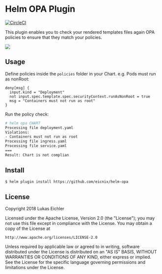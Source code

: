 # Helm OPA Plugin
[![CircleCI](https://circleci.com/gh/eicnix/helm-opa.svg?style=svg)](https://circleci.com/gh/eicnix/helm-opa)

This plugin enables you to check your rendered templates files again OPA policies to ensure that they match your policies.

<a href="https://asciinema.org/a/180130" target="_blank"><img src="https://asciinema.org/a/180130.png" /></a>

## Usage

Define policies inside the `policies` folder in your Chart. e.g. Pods must run as nonRoot:
```
deny[msg] {
  input.kind = "Deployment"
  not input.spec.template.spec.securityContext.runAsNonRoot = true
  msg = "Containers must not run as root"
}
```

Run the policy check:
```sh
# helm opa CHART
Processing file deployment.yaml
Violations:
- Containers must not run as root
Processing file ingress.yaml
Processing file service.yaml
===
Result: Chart is not complian
```

## Install

```sh
$ helm plugin install https://github.com/eicnix/helm-opa
```

## License

Copyright 2018 Lukas Eichler

Licensed under the Apache License, Version 2.0 (the "License");
you may not use this file except in compliance with the License.
You may obtain a copy of the License at

    http://www.apache.org/licenses/LICENSE-2.0

Unless required by applicable law or agreed to in writing, software
distributed under the License is distributed on an "AS IS" BASIS,
WITHOUT WARRANTIES OR CONDITIONS OF ANY KIND, either express or implied.
See the License for the specific language governing permissions and
limitations under the License.
